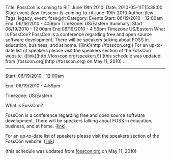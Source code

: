 Title: FossCon is coming to RIT June 19th 2010!
Date: 2010-05-11T15:38:00
Slug: event-jlew-fosscon-is-coming-to-rit-june-19th-2010
Author: jlew
Tags: legacy, event, foss@rit
Category: Events
Start: 06/19/2010 - 12:00am
End: 06/19/2010 - 4:59pm
Timezone: US/Eastern
Summary: Start  06/19/2010 - 12 00am  End  06/19/2010 - 4 59pm  Timezone  US/Eastern  What is FossCon?  FossCon is a conference regarding free and open source software development. There will be speakers talking about FOSS in education, business, and at home. ([link](http //fosscon.org))  For an up-to-date list of speakers please visit the speakers section of the FossCon website. ([link](http //fosscon.org/speakers/))  (this schedule was updated from [fosscon.org](http //fosscon.org) on May 11, 2010)   ... 

---
Start: 06/19/2010 - 12:00am

End: 06/19/2010 - 4:59pm

Timezone: US/Eastern

What is FossCon?

FossCon is a conference regarding free and open source software development.
There will be speakers talking about FOSS in education, business, and at home.
([link](http://fosscon.org))

For an up-to-date list of speakers please visit the speakers section of the
FossCon website. ([link](http://fosscon.org/speakers/))

(this schedule was updated from [fosscon.org](http://fosscon.org) on May 11,
2010)

